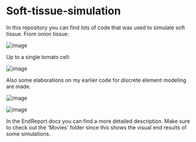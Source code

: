 # Soft-tissue-simulation

In this repository you can find lots of code that was used to simulate soft tissue. 
From onion tissue:

![image](https://user-images.githubusercontent.com/22667944/142187584-6ef5fe3f-9d41-46b2-8fb1-976a0cac325a.png)

Up to a single tomato cell:

![image](https://user-images.githubusercontent.com/22667944/142187334-74a0fa4d-c07d-44d0-b703-532ff3ef0485.png)

Also some elaborations on my earlier code for discrete element modeling are made.

![image](https://user-images.githubusercontent.com/22667944/142186961-1bd68319-2d29-4514-a0ec-1acf4e9a310a.png)

![image](https://user-images.githubusercontent.com/22667944/142187164-8ae2d59a-37ef-4c3e-83e0-7edc88fbfa67.png)

In the EndReport.docx you can find a more detailed description.
Make sure to check out the 'Movies' folder since this shows the visual end results of some simulations.

